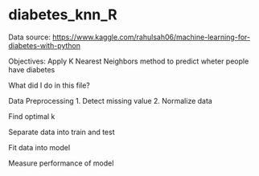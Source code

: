 # diabetes_knn_R
Data source: https://www.kaggle.com/rahulsah06/machine-learning-for-diabetes-with-python

Objectives: Apply K Nearest Neighbors method to predict wheter people have diabetes

What did I do in this file?

  Data Preprocessing
     1. Detect missing value
     2. Normalize data
  
  Find optimal k

  Separate data into train and test

  Fit data into model

  Measure performance of model
